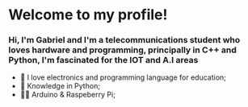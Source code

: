 # Welcome to my profile!

### Hi, I'm Gabriel and I'm a telecommunications student who loves hardware and programming, principally in C++ and Python, I'm fascinated for the IOT and A.I areas

- 🤖 I love electronics and programming language for education;
- 🐍 Knowledge in Python;
- 🤖🍑 Arduino & Raspeberry Pi;

 

<!--
**Gabriel-ino/Gabriel-ino** is a ✨ _special_ ✨ repository because its `README.md` (this file) appears on your GitHub profile.


